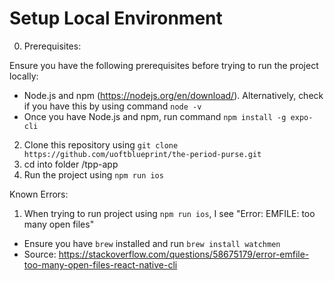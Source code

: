 # Setup Local Environment 

0. Prerequisites:

  Ensure you have the following prerequisites before trying to run the project locally: 
  - Node.js and npm (https://nodejs.org/en/download/). Alternatively, check if you have this by using command ```node -v```
  - Once you have Node.js and npm, run command ```npm install -g expo-cli```
 
2. Clone this repository using ```git clone https://github.com/uoftblueprint/the-period-purse.git```
3. cd into folder /tpp-app
4. Run the project using ```npm run ios```

Known Errors:
1. When trying to run project using ```npm run ios```, I see "Error: EMFILE: too many open files" 
 - Ensure you have ```brew``` installed and run ```brew install watchmen```
 - Source: https://stackoverflow.com/questions/58675179/error-emfile-too-many-open-files-react-native-cli
